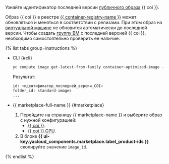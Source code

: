 Узнайте идентификатор последней версии [публичного образа](../../compute/operations/images-with-pre-installed-software/get-list.md) {{ coi }}.

Образ {{ coi }} в реестре [{{ container-registry-name }}](../../container-registry/) может обновляться и меняться в соответствии с релизами. При этом образ на [виртуальной машине](../../compute/concepts/vm.md) не обновится автоматически до последней версии. Чтобы создать [группу ВМ](../../compute/concepts/instance-groups/index.md) с последней версией {{ coi }}, необходимо самостоятельно проверить ее наличие:

{% list tabs group=instructions %}

- CLI {#cli}

  ```bash
  yc compute image get-latest-from-family container-optimized-image --folder-id standard-images
  ```

  Результат:
  
  ```bash
  id: <идентификатор_последней_версии_COI>
  folder_id: standard-images
  ...
  ```

- {{ marketplace-full-name }} {#marketplace}

  1. Перейдите на страницу {{ marketplace-name }} и выберите образ с нужной конфигурацией:
     * [{{ coi }}](/marketplace/products/yc/container-optimized-image).
     * [{{ coi }} GPU](/marketplace/products/yc/container-optimized-image-gpu).
  1. В блоке **{{ ui-key.yacloud_components.marketplace.label_product-ids }}** скопируйте значение `image_id`.

{% endlist %}